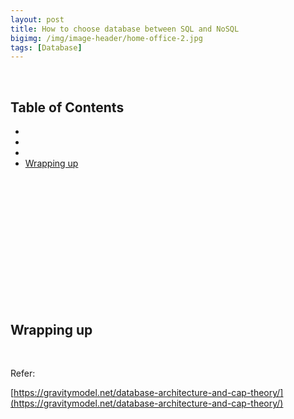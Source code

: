 ```yaml
---
layout: post
title: How to choose database between SQL and NoSQL
bigimg: /img/image-header/home-office-2.jpg
tags: [Database]
---
```




<br>

## Table of Contents
- []()
- []()
- []()
- [Wrapping up](#wrapping-up)

<br>

## 






<br>

## 






<br>

## 






<br>

## 






<br>

## Wrapping up






<br>

Refer:

[https://gravitymodel.net/database-architecture-and-cap-theory/](https://gravitymodel.net/database-architecture-and-cap-theory/)

